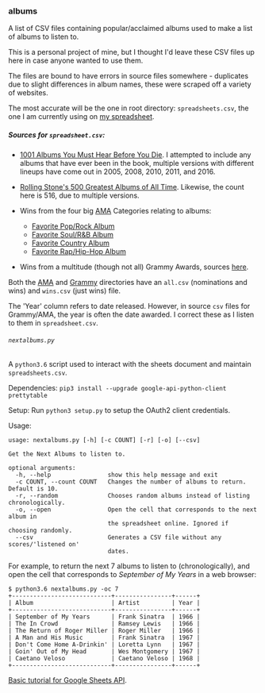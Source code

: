### albums
A list of CSV files containing popular/acclaimed albums used to make a list of albums to listen to.

This is a personal project of mine, but I thought I'd leave these CSV files up here in case anyone wanted to use them.

The files are bound to have errors in source files somewhere - duplicates due to slight differences in album names, these were scraped off a variety of websites.

The most accurate will be the one in root directory: `spreadsheets.csv`, the one I am currently using on [my spreadsheet](https://docs.google.com/spreadsheets/d/12htSAMg67czl8cpkj1mX0TuAFvqL_PJLI4hv1arG5-M/edit#gid=1451660661).

##### Sources for `spreadsheet.csv`:

* [1001 Albums You Must Hear Before You Die](https://en.wikipedia.org/wiki/1001_Albums_You_Must_Hear_Before_You_Die). I attempted to include any albums that have ever been in the book, multiple versions with different lineups have come out in 2005, 2008, 2010, 2011, and 2016.

* [Rolling Stone's 500 Greatest Albums of All Time](https://en.wikipedia.org/wiki/Rolling_Stone%27s_500_Greatest_Albums_of_All_Time). Likewise, the count here is 516, due to multiple versions.

* Wins from the four big [AMA](https://en.wikipedia.org/wiki/American_Music_Award) Categories relating to albums: 
    * [Favorite Pop/Rock Album](https://en.wikipedia.org/wiki/American_Music_Award_for_Favorite_Pop/Rock_Album)
    * [Favorite Soul/R&B Album](https://en.wikipedia.org/wiki/American_Music_Award_for_Favorite_Soul/R%26B_Album)
    * [Favorite Country Album](https://en.wikipedia.org/wiki/American_Music_Award_for_Favorite_Country_Album)
    * [Favorite Rap/Hip-Hop Album](https://en.wikipedia.org/wiki/American_Music_Award_for_Favorite_Rap/Hip-Hop_Album)

* Wins from a multitude (though not all) Grammy Awards, sources [here](https://github.com/seanbrecke/albums/tree/master/src/Grammy).

Both the [AMA](https://github.com/seanbrecke/albums/tree/master/src/AMA) and [Grammy](https://github.com/seanbrecke/albums/tree/master/src/Grammy) directories have an `all.csv` (nominations and wins) and `wins.csv` (just wins) file. 

The 'Year' column refers to date released. However, in source `csv` files for Grammy/AMA, the year is often the date awarded. I correct these as I listen to them in `spreadsheet.csv`.

###### `nextalbums.py`

A `python3.6` script used to interact with the sheets document and maintain `spreadsheets.csv`.

Dependencies: `pip3 install --upgrade google-api-python-client prettytable`

Setup: Run `python3 setup.py` to setup the OAuth2 client credentials.

Usage:

```
usage: nextalbums.py [-h] [-c COUNT] [-r] [-o] [--csv]

Get the Next Albums to listen to.

optional arguments:
  -h, --help                show this help message and exit
  -c COUNT, --count COUNT   Changes the number of albums to return. Default is 10.
  -r, --random              Chooses random albums instead of listing chronologically.
  -o, --open                Open the cell that corresponds to the next album in
                            the spreadsheet online. Ignored if choosing randomly.
  --csv                     Generates a CSV file without any scores/'listened on'
                            dates.
```

For example, to return the next 7 albums to listen to (chronologically), and open the cell that corresponds to <i>September of My Years</i> in a web browser:
```
$ python3.6 nextalbums.py -oc 7
+----------------------------+----------------+------+
| Album                      | Artist         | Year |
+----------------------------+----------------+------+
| September of My Years      | Frank Sinatra  | 1966 |
| The In Crowd               | Ramsey Lewis   | 1966 |
| The Return of Roger Miller | Roger Miller   | 1966 |
| A Man and His Music        | Frank Sinatra  | 1967 |
| Don't Come Home A-Drinkin' | Loretta Lynn   | 1967 |
| Goin' Out of My Head       | Wes Montgomery | 1967 |
| Caetano Veloso             | Caetano Veloso | 1968 |
+----------------------------+----------------+------+
```

[Basic tutorial for Google Sheets API](https://developers.google.com/sheets/api/quickstart/python).
